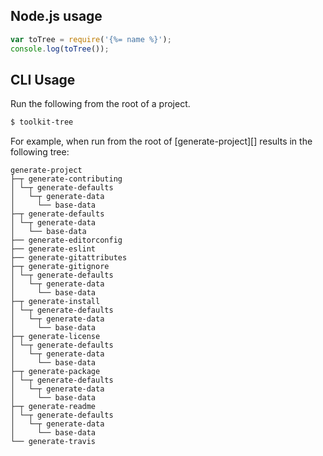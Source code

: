 ## Node.js usage

```js
var toTree = require('{%= name %}');
console.log(toTree());
```

## CLI Usage

Run the following from the root of a project.

```sh
$ toolkit-tree
```

For example, when run from the root of [generate-project][] results in the following tree:

```
generate-project
├─┬ generate-contributing
│ └─┬ generate-defaults
│   └─┬ generate-data
│     └── base-data
├─┬ generate-defaults
│ └─┬ generate-data
│   └── base-data
├── generate-editorconfig
├── generate-eslint
├── generate-gitattributes
├─┬ generate-gitignore
│ └─┬ generate-defaults
│   └─┬ generate-data
│     └── base-data
├─┬ generate-install
│ └─┬ generate-defaults
│   └─┬ generate-data
│     └── base-data
├─┬ generate-license
│ └─┬ generate-defaults
│   └─┬ generate-data
│     └── base-data
├─┬ generate-package
│ └─┬ generate-defaults
│   └─┬ generate-data
│     └── base-data
├─┬ generate-readme
│ └─┬ generate-defaults
│   └─┬ generate-data
│     └── base-data
└── generate-travis
```